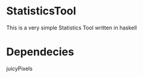 # StatisticsTool
This is a very simple Statistics Tool written in haskell
# Dependecies
 juicyPixels
